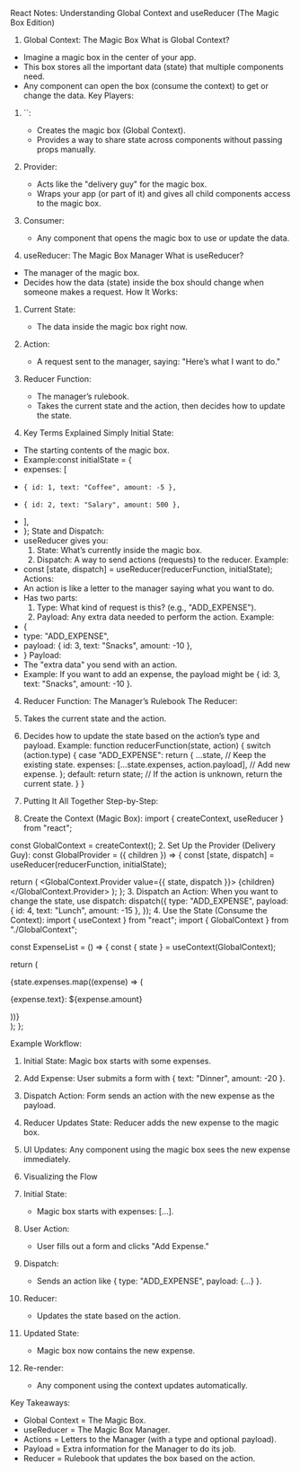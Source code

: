 React Notes: Understanding Global Context and useReducer (The Magic Box Edition)

1. Global Context: The Magic Box
What is Global Context?
* Imagine a magic box in the center of your app.
* This box stores all the important data (state) that multiple components need.
* Any component can open the box (consume the context) to get or change the data.
Key Players:
1. ``:
    * Creates the magic box (Global Context).
    * Provides a way to share state across components without passing props manually.
2. Provider:
    * Acts like the "delivery guy" for the magic box.
    * Wraps your app (or part of it) and gives all child components access to the magic box.
3. Consumer:
    * Any component that opens the magic box to use or update the data.

2. useReducer: The Magic Box Manager
What is useReducer?
* The manager of the magic box.
* Decides how the data (state) inside the box should change when someone makes a request.
How It Works:
1. Current State:
    * The data inside the magic box right now.
2. Action:
    * A request sent to the manager, saying: "Here’s what I want to do."
3. Reducer Function:
    * The manager’s rulebook.
    * Takes the current state and the action, then decides how to update the state.

3. Key Terms Explained Simply
Initial State:
* The starting contents of the magic box.
* Example:const initialState = {
*   expenses: [
*     { id: 1, text: "Coffee", amount: -5 },
*     { id: 2, text: "Salary", amount: 500 },
*   ],
* };
State and Dispatch:
* useReducer gives you:
    1. State: What’s currently inside the magic box.
    2. Dispatch: A way to send actions (requests) to the reducer. Example:
* const [state, dispatch] = useReducer(reducerFunction, initialState);
Actions:
* An action is like a letter to the manager saying what you want to do.
* Has two parts:
    1. Type: What kind of request is this? (e.g., "ADD_EXPENSE").
    2. Payload: Any extra data needed to perform the action. Example:
* {
*   type: "ADD_EXPENSE",
*   payload: { id: 3, text: "Snacks", amount: -10 },
* }
Payload:
* The "extra data" you send with an action.
* Example: If you want to add an expense, the payload might be { id: 3, text: "Snacks", amount: -10 }.

4. Reducer Function: The Manager’s Rulebook
The Reducer:
1. Takes the current state and the action.
2. Decides how to update the state based on the action’s type and payload.
Example:
function reducerFunction(state, action) {
  switch (action.type) {
    case "ADD_EXPENSE":
      return {
        ...state, // Keep the existing state.
        expenses: [...state.expenses, action.payload], // Add new expense.
      };
    default:
      return state; // If the action is unknown, return the current state.
  }
}

5. Putting It All Together
Step-by-Step:
1. Create the Context (Magic Box):
import { createContext, useReducer } from "react";

const GlobalContext = createContext();
2. Set Up the Provider (Delivery Guy):
const GlobalProvider = ({ children }) => {
  const [state, dispatch] = useReducer(reducerFunction, initialState);

  return (
    <GlobalContext.Provider value={{ state, dispatch }}>
      {children}
    </GlobalContext.Provider>
  );
};
3. Dispatch an Action:
When you want to change the state, use dispatch:
dispatch({
  type: "ADD_EXPENSE",
  payload: { id: 4, text: "Lunch", amount: -15 },
});
4. Use the State (Consume the Context):
import { useContext } from "react";
import { GlobalContext } from "./GlobalContext";

const ExpenseList = () => {
  const { state } = useContext(GlobalContext);

  return (
    <div>
      {state.expenses.map((expense) => (
        <p key={expense.id}>
          {expense.text}: ${expense.amount}
        </p>
      ))}
    </div>
  );
};

Example Workflow:
1. Initial State: Magic box starts with some expenses.
2. Add Expense: User submits a form with { text: "Dinner", amount: -20 }.
3. Dispatch Action: Form sends an action with the new expense as the payload.
4. Reducer Updates State: Reducer adds the new expense to the magic box.
5. UI Updates: Any component using the magic box sees the new expense immediately.

6. Visualizing the Flow
1. Initial State:
    * Magic box starts with expenses: [...].
2. User Action:
    * User fills out a form and clicks "Add Expense."
3. Dispatch:
    * Sends an action like { type: "ADD_EXPENSE", payload: {...} }.
4. Reducer:
    * Updates the state based on the action.
5. Updated State:
    * Magic box now contains the new expense.
6. Re-render:
    * Any component using the context updates automatically.

Key Takeaways:
* Global Context = The Magic Box.
* useReducer = The Magic Box Manager.
* Actions = Letters to the Manager (with a type and optional payload).
* Payload = Extra information for the Manager to do its job.
* Reducer = Rulebook that updates the box based on the action.
